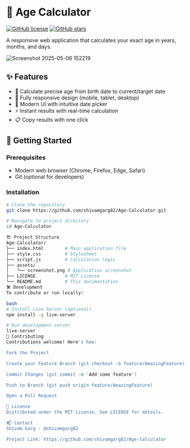 # 🎂 Age Calculator

[![GitHub license](https://img.shields.io/github/license/shivamgarg82/Age-Calculator)](LICENSE)
[![GitHub stars](https://img.shields.io/github/stars/shivamgarg82/Age-Calculator)](https://github.com/shivamgarg82/Age-Calculator/stargazers)

A responsive web application that calculates your exact age in years, months, and days.

![Screenshot 2025-05-06 152219](https://github.com/user-attachments/assets/d20517ab-c071-4660-b060-9de4dd449021)


## ✨ Features
- 📅 Calculate precise age from birth date to current/target date
- 📱 Fully responsive design (mobile, tablet, desktop)
- 🎨 Modern UI with intuitive date picker
- ⚡ Instant results with real-time calculation
- 📋 Copy results with one click

## 🚀 Getting Started

### Prerequisites
- Modern web browser (Chrome, Firefox, Edge, Safari)
- Git (optional for developers)

### Installation
```bash
# Clone the repository
git clone https://github.com/shivamgarg82/Age-Calculator.git

# Navigate to project directory
cd Age-Calculator

🏗️ Project Structure
Age-Calculator/
├── index.html        # Main application file
├── style.css         # Stylesheet
├── script.js         # Calculation logic
├── assets/
│   └── screenshot.png # Application screenshot
├── LICENSE           # MIT License
└── README.md         # This documentation
🛠️ Development
To contribute or run locally:

bash
# Install Live Server (optional)
npm install -g live-server

# Run development server
live-server
🤝 Contributing
Contributions welcome! Here's how:

Fork the Project

Create your Feature Branch (git checkout -b feature/AmazingFeature)

Commit Changes (git commit -m 'Add some feature')

Push to Branch (git push origin feature/AmazingFeature)

Open a Pull Request

📜 License
Distributed under the MIT License. See LICENSE for details.

📬 Contact
Shivam Garg - @shivamgarg82

Project Link: https://github.com/shivamgarg82/Age-Calculator
